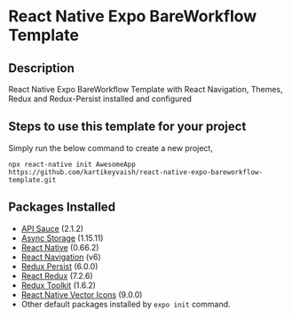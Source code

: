 # React Native Expo BareWorkflow Template

## Description

React Native Expo BareWorkflow Template with React Navigation, Themes, Redux and Redux-Persist installed and configured

## Steps to use this template for your project

Simply run the below command to create a new project,

    npx react-native init AwesomeApp https://github.com/kartikeyvaish/react-native-expo-bareworkflow-template.git

## Packages Installed

- [API Sauce](https://www.npmjs.com/package/apisauce) (2.1.2)
- [Async Storage](https://github.com/react-native-async-storage/async-storage) (1.15.11)
- [React Native](https://reactnative.dev/) (0.66.2)
- [React Navigation](https://reactnavigation.org/docs/getting-started) (v6)
- [Redux Persist](https://github.com/rt2zz/redux-persist) (6.0.0)
- [React Redux](https://react-redux.js.org/introduction/getting-started) (7.2.6)
- [Redux Toolkit](https://redux-toolkit.js.org/introduction/getting-started) (1.6.2)
- [React Native Vector Icons](https://github.com/oblador/react-native-vector-icons) (9.0.0)
- Other default packages installed by `expo init` command.
